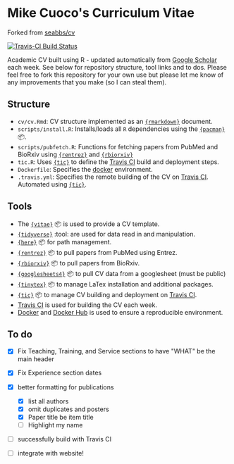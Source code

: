 # Mike Cuoco's Curriculum Vitae

Forked from [seabbs/cv](https://github.com/seabbs/cv)

[![Travis-CI Build Status](https://travis-ci.com/mikecuoco/cv.svg?branch=master)](https://travis-ci.com/github/mikecuoco/cv)

Academic CV built using R - updated automatically from [Google Scholar](https://scholar.google.com/citations?user=GqZm90IAAAAJ&hl=en) each week. See below for repository structure, tool links and to dos. Please feel free to fork this repository for your own use but please let me know of any improvements that you make (so I can steal them).

## Structure

- `cv/cv.Rmd`: CV structure implemented as an [`{rmarkdown}`](https://rmarkdown.rstudio.com) document.
- `scripts/install.R`: Installs/loads all `R` dependencies using the [`{pacman}`](https://github.com/trinker/pacman) :package:.
- `scripts/pubfetch.R`: Functions for fetching papers from PubMed and BioRxiv using [`{rentrez}`](https://github.com/ropensci/rentrez) and [`{rbiorxiv}`](https://github.com/nicholasmfraser/rbiorxiv)
- `tic.R`: Uses [`{tic}`](https://github.com/ropenscilabs/tic.website) to define the [Travis CI](https://travis-ci.org) build and deployment steps.
- `Dockerfile`: Specifies the [docker](https://www.docker.com) environment. 
- `.travis.yml`: Specifies the remote building of the CV on [Travis CI](https://travis-ci.org). Automated using [`{tic}`](https://github.com/ropenscilabs/tic.website).

## Tools

- The [`{vitae}`](https://docs.ropensci.org/vitae/) :package: is used to provide a CV template.
- [`{tidyverse}`](https://www.tidyverse.org) :tool: are used for data read in and manipulation.
- [`{here}`](https://here.r-lib.org) :package: for path management.
- [`{rentrez}`](https://github.com/ropensci/rentrez) :package: to pull papers from PubMed using Entrez.
- [`{rbiorxiv}`](https://github.com/nicholasmfraser/rbiorxiv) :package: to pull papers from BioRxiv.
- [`{googlesheets4}`](https://github.com/tidyverse/googlesheets4) :package: to pull CV data from a googlesheet (must be public)
- [`{tinytex}`](https://github.com/yihui/tinytex) :package: to manage LaTex installation and additional packages.
- [`{tic}`](https://github.com/ropenscilabs/tic.website) :package: to manage CV building and deployment on [Travis CI](https://travis-ci.org).
- [Travis CI](https://travis-ci.org) is used for building the CV each week.
- [Docker](https://www.docker.com) and [Docker Hub](https://hub.docker.com) is used to ensure a reproducible environment.

## To do

- [X] Fix Teaching, Training, and Service sections to have "WHAT" be the main header
- [X] Fix Experience section dates
- [X] better formatting for publications
  - [X] list all authors
  - [X] omit duplicates and posters
  - [X] Paper title be item title
  - [ ] Highlight my name
- [ ] successfully build with Travis CI
- [ ] integrate with website!

